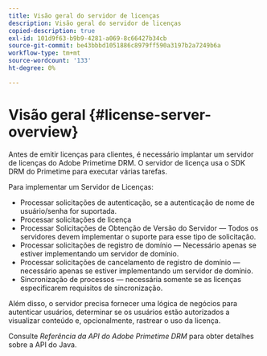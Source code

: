 ```yaml
---
title: Visão geral do servidor de licenças
description: Visão geral do servidor de licenças
copied-description: true
exl-id: 101d9f63-b9b9-4281-a069-8c66427b34cb
source-git-commit: be43bbbd1051886c8979ff590a3197b2a7249b6a
workflow-type: tm+mt
source-wordcount: '133'
ht-degree: 0%

---
```


# Visão geral {#license-server-overview}

Antes de emitir licenças para clientes, é necessário implantar um servidor de licenças do Adobe Primetime DRM. O servidor de licença usa o SDK DRM do Primetime para executar várias tarefas.

Para implementar um Servidor de Licenças:

* Processar solicitações de autenticação, se a autenticação de nome de usuário/senha for suportada.
* Processar solicitações de licença
* Processar Solicitações de Obtenção de Versão do Servidor — Todos os servidores devem implementar o suporte para esse tipo de solicitação.
* Processar solicitações de registro de domínio — Necessário apenas se estiver implementando um servidor de domínio.
* Processar solicitações de cancelamento de registro de domínio — necessário apenas se estiver implementando um servidor de domínio.
* Sincronização de processos — necessária somente se as licenças especificarem requisitos de sincronização.

Além disso, o servidor precisa fornecer uma lógica de negócios para autenticar usuários, determinar se os usuários estão autorizados a visualizar conteúdo e, opcionalmente, rastrear o uso da licença.

Consulte *Referência da API do Adobe Primetime DRM* para obter detalhes sobre a API do Java.
